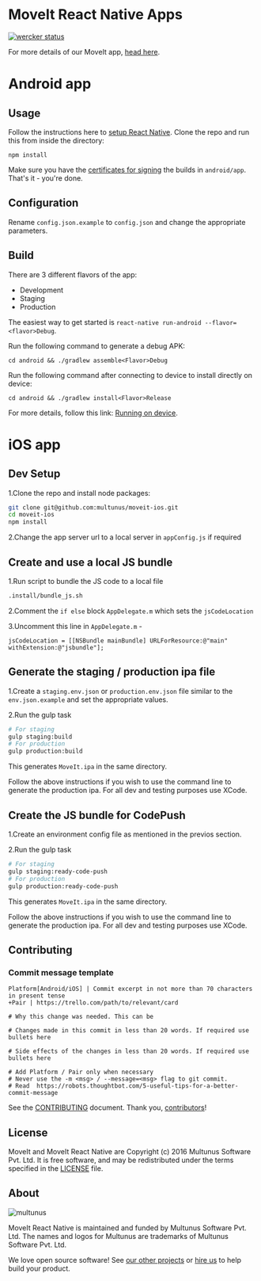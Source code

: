 # MoveIt React Native Apps

[![wercker status](https://app.wercker.com/status/cc2ce2f936b575a6a7f96e72085b4e06/m "wercker status")](https://app.wercker.com/project/bykey/cc2ce2f936b575a6a7f96e72085b4e06)

For more details of our MoveIt app, [head here](https://github.com/multunus/moveit-rails).

# Android app

## Usage
Follow the instructions here to [setup React Native](https://facebook.github.io/react-native/docs/getting-started.html).
Clone the repo and run this from inside the directory:
```
npm install
```
Make sure you have the [certificates for signing](https://trello.com/c/Kx1O4MB0/42-apk-signing) the builds in `android/app`. That's it - you're done.

## Configuration
Rename `config.json.example` to `config.json` and change the appropriate parameters.

## Build

There are 3 different flavors of the app:
- Development
- Staging
- Production

The easiest way to get started is ```react-native run-android --flavor=<flavor>Debug```.

Run the following command to generate a debug APK:
```
cd android && ./gradlew assemble<Flavor>Debug
```
Run the following command after connecting to device to install directly on device:
```
cd android && ./gradlew install<Flavor>Release
```
For more details, follow this link: [Running on device](https://facebook.github.io/react-native/docs/running-on-device-android.html).

# iOS app

## Dev Setup
1.Clone the repo and install node packages:
``` bash
git clone git@github.com:multunus/moveit-ios.git
cd moveit-ios
npm install
```
2.Change the app server url to a local server in `appConfig.js` if required

## Create and use a local JS bundle
1.Run script to bundle the JS code to a local file
``` bash
.install/bundle_js.sh
```

2.Comment the `if else` block `AppDelegate.m` which sets the `jsCodeLocation`

3.Uncomment this line in `AppDelegate.m` -
```
jsCodeLocation = [[NSBundle mainBundle] URLForResource:@"main" withExtension:@"jsbundle"];
```

## Generate the staging / production ipa file
1.Create a `staging.env.json` or `production.env.json` file similar to the `env.json.example` and set the appropriate values.

2.Run the gulp task
``` bash
# For staging
gulp staging:build
# For production
gulp production:build
```

This generates `MoveIt.ipa` in the same directory.

Follow the above instructions if you wish to use the command line to generate the production ipa. For all dev and testing purposes use XCode.

## Create the JS bundle for CodePush
1.Create an environment config file as mentioned in the previos section.

2.Run the gulp task
``` bash
# For staging
gulp staging:ready-code-push
# For production
gulp production:ready-code-push
```

This generates `MoveIt.ipa` in the same directory.

Follow the above instructions if you wish to use the command line to generate the production ipa. For all dev and testing purposes use XCode.


## Contributing

### Commit message template
```
Platform[Android/iOS] | Commit excerpt in not more than 70 characters in present tense
+Pair | https://trello.com/path/to/relevant/card

# Why this change was needed. This can be

# Changes made in this commit in less than 20 words. If required use bullets here

# Side effects of the changes in less than 20 words. If required use bullets here

# Add Platform / Pair only when necessary
# Never use the -m <msg> / --message=<msg> flag to git commit.
# Read  https://robots.thoughtbot.com/5-useful-tips-for-a-better-commit-message
```

See the [CONTRIBUTING] document.
Thank you, [contributors]!

  [CONTRIBUTING]: CONTRIBUTING.md
  [contributors]: https://github.com/multunus/moveit-mobile/graphs/contributors

## License

MoveIt and MoveIt React Native are Copyright (c) 2016 Multunus Software Pvt. Ltd.
It is free software, and may be redistributed
under the terms specified in the [LICENSE] file.

  [LICENSE]: /LICENSE

## About

![multunus](https://s3.amazonaws.com/multunus-images/Multunus_Logo_Vector_resized.png)

MoveIt React Native is maintained and funded by Multunus Software Pvt. Ltd.
The names and logos for Multunus are trademarks of Multunus Software Pvt. Ltd.

We love open source software!
See [our other projects][community]
or [hire us][hire] to help build your product.

  [community]: http://www.multunus.com/community?utm_source=github
  [hire]: http://www.multunus.com/contact?utm_source=github

